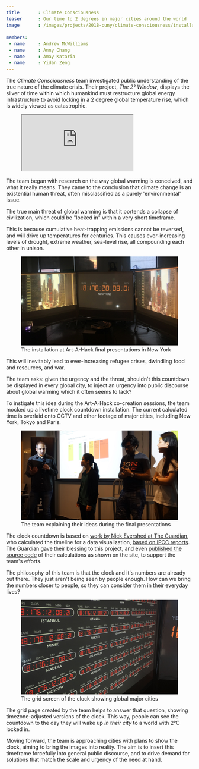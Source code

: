 ```yaml
---
title       : Climate Consciousness
teaser      : Our time to 2 degrees in major cities around the world
image       : /images/projects/2018-cuny/climate-consciousness/installation-1.jpg

members:
 - name     : Andrew McWilliams
 - name     : Anny Chang
 - name     : Amay Kataria
 - name     : Yidan Zeng
---
```

The _Climate Consciousness_ team investigated public understanding of the true nature of the climate crisis. Their project, _The 2° Window_, displays the sliver of time within which humankind must restructure global energy infrastructure to avoid locking in a 2 degree global temperature rise, which is widely viewed as catastrophic.

<figure class="video ratio-54">
	<iframe src="https://player.vimeo.com/video/280846644"></iframe>
</figure>

The team began with research on the way global warming is conceived, and what it really means. They came to the conclusion that climate change is an existential human threat, often misclassified as a purely 'environmental' issue.

The true main threat of global warming is that it portends a collapse of civilization, which could be "locked in" within a very short timeframe.

This is because cumulative heat-trapping emissions cannot be reversed, and will drive up temperatures for centuries. This causes ever-increasing levels of drought, extreme weather, sea-level rise, all compounding each other in unison.

<figure>
	<img src="/images/projects/2018-cuny/climate-consciousness/installation-1.jpg" alt="The team's installation presented at CyFest 2018" />
	<figcaption>The installation at Art-A-Hack final presentations in New York</figcaption>
</figure>

This will inevitably lead to ever-increasing refugee crises, dwindling food and resources, and war.

The team asks: given the urgency and the threat, shouldn't this countdown be displayed in every global city, to inject an urgency into public discourse about global warming which it often seems to lack?

To instigate this idea during the Art-A-Hack co-creation sessions, the team mocked up a livetime clock  countdown installation. The current calculated time is overlaid onto CCTV and other footage of major cities, including New York, Tokyo and Paris.

<figure>
	<img src="/images/projects/2018-cuny/climate-consciousness/presentations.jpg" alt="The team's installation presented at CyFest 2018" />
	<figcaption>The team explaining their ideas during the final presentations</figcaption>
</figure>

The clock countdown is based on [work by Nick Evershed at The Guardian](https://www.theguardian.com/environment/datablog/2017/jan/19/carbon-countdown-clock-how-much-of-the-worlds-carbon-budget-have-we-spent), who calculated the timeline for a data visualization, [based on IPCC reports](https://www.ipcc.ch/pdf/assessment-report/ar5/syr/SYR_AR5_FINAL_full_wcover.pdf). The Guardian gave their blessing to this project, and even [published the source code](https://github.com/guardian/carbon-countdown-clock-global) of their calculations as shown on the site, to support the team's efforts.

The philosophy of this team is that the clock and it's numbers are already out there. They just aren't being seen by people enough. How can we bring the numbers closer to people, so they can consider them in their everyday lives?

<figure>
	<img src="/images/projects/2018-cuny/climate-consciousness/installation-2.jpg" alt="The team's installation presented at CyFest 2018" />
	<figcaption>The grid screen of the clock showing global major cities</figcaption>
</figure>

The grid page created by the team helps to answer that question, showing timezone-adjusted versions of the clock. This way, people can see the countdown to the day they will wake up _in their city_ to a world with 2°C locked in.

Moving forward, the team is approaching cities with plans to show the clock, aiming to bring the images into reality. The aim is to insert this timeframe forcefully into general public discourse, and to drive demand for solutions that match the scale and urgency of the need at hand.